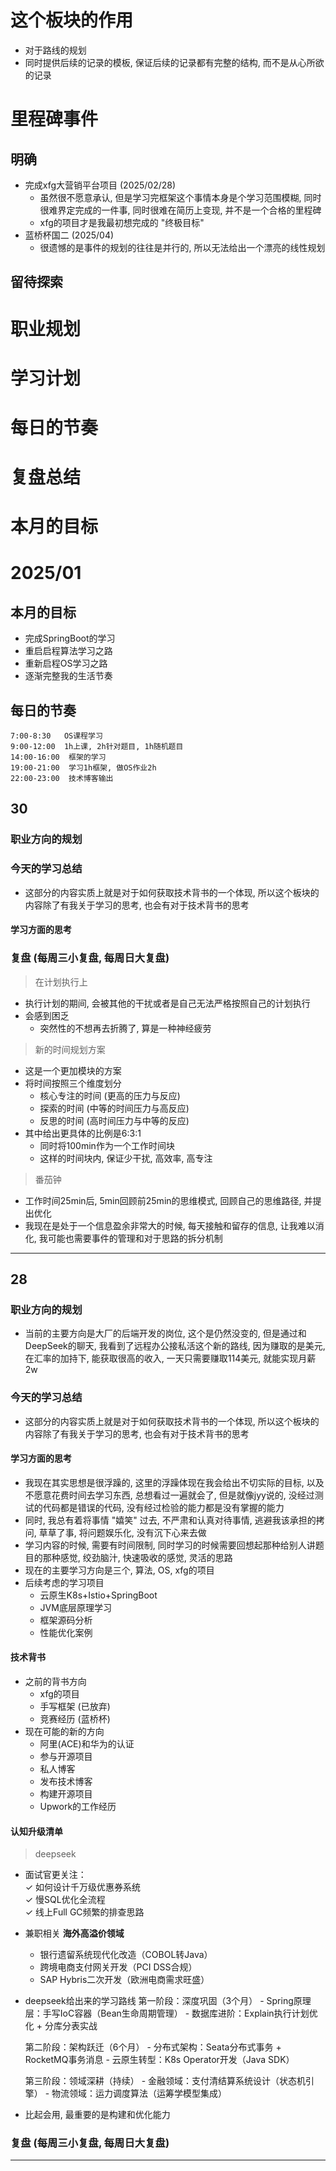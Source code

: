 # 这个板块的作用

- 对于路线的规划
- 同时提供后续的记录的模板, 保证后续的记录都有完整的结构, 而不是从心所欲的记录

# 里程碑事件

## 明确

- 完成xfg大营销平台项目 (2025/02/28)
    - 虽然很不愿意承认, 但是学习完框架这个事情本身是个学习范围模糊, 同时很难界定完成的一件事, 同时很难在简历上变现, 并不是一个合格的里程碑
    - xfg的项目才是我最初想完成的 "终极目标"
- 蓝桥杯国二 (2025/04)
    - 很遗憾的是事件的规划的往往是并行的, 所以无法给出一个漂亮的线性规划
## 留待探索



# 职业规划

# 学习计划

# 每日的节奏

# 复盘总结

# 本月的目标



# 2025/01
## 本月的目标

- 完成SpringBoot的学习
- 重启启程算法学习之路
- 重新启程OS学习之路
- 逐渐完整我的生活节奏
## 每日的节奏

```
7:00-8:30   OS课程学习
9:00-12:00  1h上课, 2h针对题目, 1h随机题目
14:00-16:00  框架的学习
19:00-21:00  学习1h框架, 做OS作业2h
22:00-23:00  技术博客输出
```


## 30
### 职业方向的规划


### 今天的学习总结

- 这部分的内容实质上就是对于如何获取技术背书的一个体现, 所以这个板块的内容除了有我关于学习的思考, 也会有对于技术背书的思考

#### 学习方面的思考

### 复盘 (每周三小复盘, 每周日大复盘)

> 在计划执行上

- 执行计划的期间, 会被其他的干扰或者是自己无法严格按照自己的计划执行
- 会感到困乏
    - 突然性的不想再去折腾了, 算是一种神经疲劳

> 新的时间规划方案

- 这是一个更加模块的方案
- 将时间按照三个维度划分
    - 核心专注的时间 (更高的压力与反应)
    - 探索的时间 (中等的时间压力与高反应)
    - 反思的时间 (高时间压力与中等的反应)
- 其中给出更具体的比例是6:3:1
    - 同时将100min作为一个工作时间块
    - 这样的时间块内, 保证少干扰, 高效率, 高专注

> 番茄钟

- 工作时间25min后, 5min回顾前25min的思维模式, 回顾自己的思维路径, 并提出优化
- 我现在是处于一个信息盈余非常大的时候, 每天接触和留存的信息, 让我难以消化, 我可能也需要事件的管理和对于思路的拆分机制


---

## 28

### 职业方向的规划

- 当前的主要方向是大厂的后端开发的岗位, 这个是仍然没变的, 但是通过和DeepSeek的聊天, 我看到了远程办公接私活这个新的路线, 因为赚取的是美元, 在汇率的加持下, 能获取很高的收入, 一天只需要赚取114美元, 就能实现月薪2w
### 今天的学习总结

- 这部分的内容实质上就是对于如何获取技术背书的一个体现, 所以这个板块的内容除了有我关于学习的思考, 也会有对于技术背书的思考

#### 学习方面的思考

- 我现在其实思想是很浮躁的, 这里的浮躁体现在我会给出不切实际的目标, 以及不愿意花费时间去学习东西, 总想看过一遍就会了, 但是就像jyy说的, 没经过测试的代码都是错误的代码, 没有经过检验的能力都是没有掌握的能力
- 同时, 我总有着将事情 "嬉笑" 过去, 不严肃和认真对待事情,  逃避我该承担的拷问, 草草了事, 将问题娱乐化, 没有沉下心来去做
- 学习内容的时候, 需要有时间限制, 同时学习的时候需要回想起那种给别人讲题目的那种感觉, 绞劲脑汁, 快速吸收的感觉, 灵活的思路
- 现在的主要学习方向是三个, 算法, OS, xfg的项目
- 后续考虑的学习项目
    - 云原生K8s+Istio+SpringBoot
    - JVM底层原理学习
    - 框架源码分析
    - 性能优化案例

#### 技术背书

- 之前的背书方向 
    - xfg的项目
    - 手写框架 (已放弃)
    - 竞赛经历 (蓝桥杯)
- 现在可能的新的方向
    - 阿里(ACE)和华为的认证
    - 参与开源项目
    - 私人博客
    - 发布技术博客
    - 构建开源项目
    - Upwork的工作经历
#### 认知升级清单

> deepseek

-  面试官更关注：  
    ✓ 如何设计千万级优惠券系统  
    ✓ 慢SQL优化全流程  
    ✓ 线上Full GC频繁的排查思路

- 兼职相关
    **海外高溢价领域**
    
    - 银行遗留系统现代化改造（COBOL转Java）
    - 跨境电商支付网关开发（PCI DSS合规）
    - SAP Hybris二次开发（欧洲电商需求旺盛）

- deepseek给出来的学习路线
    第一阶段：深度巩固（3个月）
       - Spring原理层：手写IoC容器（Bean生命周期管理）
       - 数据库进阶：Explain执行计划优化 + 分库分表实战
    
    第二阶段：架构跃迁（6个月）
       - 分布式架构：Seata分布式事务 + RocketMQ事务消息
       - 云原生转型：K8s Operator开发（Java SDK）
    
    第三阶段：领域深耕（持续）
       - 金融领域：支付清结算系统设计（状态机引擎）
       - 物流领域：运力调度算法（运筹学模型集成）
       
- 比起会用, 最重要的是构建和优化能力


### 复盘 (每周三小复盘, 每周日大复盘)

---

